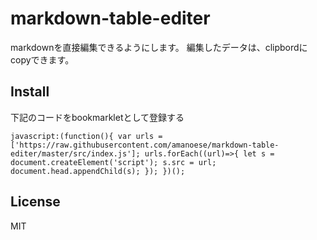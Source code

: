 markdown-table-editer
=====================

markdownを直接編集できるようにします。
編集したデータは、clipbordにcopyできます。

## Install

下記のコードをbookmarkletとして登録する

```javascript:bookmaklet
javascript:(function(){ var urls = ['https://raw.githubusercontent.com/amanoese/markdown-table-editer/master/src/index.js']; urls.forEach((url)=>{ let s = document.createElement('script'); s.src = url; document.head.appendChild(s); }); })();
```

## License
MIT

